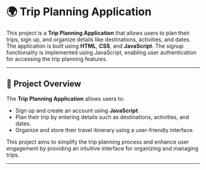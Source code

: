 # 🌍 Trip Planning Application

This project is a **Trip Planning Application** that allows users to plan their trips, sign up, and organize details like destinations, activities, and dates. The application is built using **HTML**, **CSS**, and **JavaScript**. The signup functionality is implemented using JavaScript, enabling user authentication for accessing the trip planning features.

---

## 🚀 Project Overview

The **Trip Planning Application** allows users to:

- Sign up and create an account using **JavaScript**.
- Plan their trip by entering details such as destinations, activities, and dates.
- Organize and store their travel itinerary using a user-friendly interface.

This project aims to simplify the trip planning process and enhance user engagement by providing an intuitive interface for organizing and managing trips.

---

